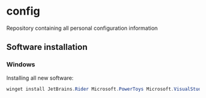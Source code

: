 # config
Repository containing all personal configuration information

## Software installation

### Windows

Installing all new software:

```powershell
winget install JetBrains.Rider Microsoft.PowerToys Microsoft.VisualStudioCode
```

